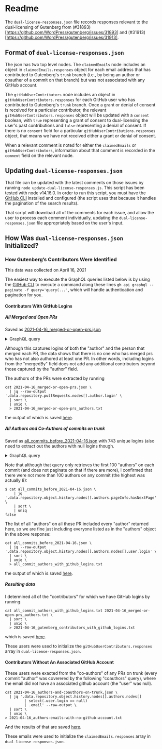 # Readme

The `dual-license-responses.json` file records responses relevant to the dual-licensing of Gutenberg from (#31893)[https://github.com/WordPress/gutenberg/issues/31893] and (#31913)[https://github.com/WordPress/gutenberg/issues/31913].

## Format of `dual-license-responses.json`

The json has two top level nodes. The `claimedEmails` node includes an object in `claimedEmails.responses` object for each email address that has contributed to Gutenberg's `trunk` branch (i.e., by being an author or coauther of a commit on that branch) but was not associated with any GitHub account. 

The `gitHubUserContributors` node includes an object in `gitHubUserContributors.responses` for each GitHub user who has contributed to Gutenberg's `trunk` branch. Once a grant or denial of consent is received for a particular contributor, the relevant `gitHubUserContributors.responses` object will be updated with a `consent` boolean, with `true` representing a grant of consent to dual-licensing the user's past contributions and `false` representing a denial of consent. If there is no `consent` field for a particular `gitHubUserContributions.responses` object, that means we have not received either a grant or denial of consent.

When a relevant comment is noted for either the `claimedEmails` or `gitHubUserContributors`, information about that comment is recorded in the `comment` field on the relevant node.

## Updating `dual-license-responses.json`

That file can be updated with the latest comments on those issues by running `node update-dual-license-responses.js`. This script has been tested with node v14.16.0. In order to run this script, you must have the [GitHub CLI](https://cli.github.com/) installed and configured (the script uses that because it handles the pagination of the search results). 

That script will download all of the comments for each issue, and allow the user to process each comment individually, updating the `dual-license-responses.json` file appropriately based on the user's input.

## How Was `dual-license-responses.json` Initialized?

### How Gutenberg’s Contributors Were Identified

This data was collected on April 16, 2021

The easiest way to execute the GraphQL queries listed below is by using the [GitHub CLI](https://cli.github.com/) to execute a command along these lines `gh api graphql --paginate -f query='query(...'`, which will handle authentication and pagination for you.

#### Contributors With GitHub Logins

##### All Merged and Open PRs

Saved as [2021-04-16_merged-or-open-prs.json](data/2021-04-16_merged-or-open-prs.json)

<details>
  <summary>GraphQL query</summary>
  
```
query($endCursor: String) {
  repository(owner: "WordPress", name: "gutenberg") {
    pullRequests(states:[MERGED, OPEN] first: 100, after: $endCursor) {
      totalCount
      pageInfo {
        endCursor
        hasNextPage
      }
      nodes {
        state
        number
        author {
          login
        }
        mergedBy {
          login
        }
      }
    }
  }
}'
```

Note that this query returns _all_ PRs through the date the script is run.
</details>

Although this captures logins of both the "author" and the person that merged each PR, the data shows that there is no one who has merged prs who has not also authored at least one PR. In other words, including logins from the "mergedBy" field does not add any additional contributors beyond those captured by the "author" field.

The authors of the PRs were extracted by running 

```
cat 2021-04-16_merged-or-open-prs.json \
  | jq --raw-output '.data.repository.pullRequests.nodes[].author.login' \
  | sort \
  | uniq \
  > 2021-04-16_merged-or-open-prs_authors.txt
```
the output of which is saved [here](data/2021-04-16_merged-or-open-prs_authors.txt).

##### All Authors and Co-Authors of commits on trunk

Saved as [all_commits_before_2021-04-16.json](data/all_commits_before_2021-04-16.json) with 743 unique logins (also need to extract out the authors with null logins though.

<details>
<summary>GraphQL query</summary>
  
```
query($endCursor: String) {
  repository(owner: "WordPress", name: "gutenberg") {
    object(expression:"trunk") {
      ... on Commit {
        history(first:100 after:$endCursor, until:"2021-04-16T00:00:00") {
          pageInfo {
            hasNextPage
            endCursor
          }
          nodes {
            committedDate
            oid
            author {
              email
              name
              user {
                login
              }
            }
            authors(first:100) {
              pageInfo {
                hasNextPage
              }
              nodes {
                email
                name
                user {
                  login
                }
              }
            }
          }
        }
      }
    }
  }
}'
``` 
</details>

Note that although that query only retrieves the first 100 "authors" on each commit (and does not paginate on that if there are more), I confirmed that there were not more than 100 authors on any commit (the highest was actually 8):

```
$ cat all_commits_before_2021-04-16.json \
    | jq '.data.repository.object.history.nodes[].authors.pageInfo.hasNextPage' \
    | sort \
    | uniq
false
```

The list of all "authors" on all these PR included every "author" returned here, so we are fine just including everyone listed as in the "authors" object in the above response:

```
cat all_commits_before_2021-04-16.json \
  | jq --raw-output '.data.repository.object.history.nodes[].authors.nodes[].user.login' \
  | sort \
  | uniq \
  > all_commit_authors_with_github_logins.txt
```

the output of which is saved [here](data/all_commit_authors_with_github_logins.txt).

##### Resulting data

I determined all of the "contributors" for which we have GitHub logins by running

```
cat all_commit_authors_with_github_logins.txt 2021-04-16_merged-or-open-prs_authors.txt \
  | sort \
  | uniq \
  > 2021-04-16_gutenberg_contributors_with_github_logins.txt
```

which is saved [here](data/2021-04-16_gutenberg_contributors_with_github_logins.txt).

These users were used to initialize the `gitHubUserContributors.responses` array in `dual-license-responses.json`.

#### Contributors Without An Associated GitHub Account

These users were exacted from the "co-authors" of any PRs on trunk (every commit "author" was coverered by the following "coauthors" query), where the email did not have an associated github account (the "user" was null).

```
cat 2021-04-16_authors-and-coauthors-on-trunk.json \
  | jq '.data.repository.object.history.nodes[].authors.nodes[]
         | select(.user.login == null)
         | .email' --raw-output \
  | sort \
  | uniq \
> 2021-04-16_authors-emails-with-no-github-account.txt
```

And the results of that are saved [here](data/2021-04-16_authors-emails-with-no-github-account.txt).

These emails were used to initialize the `claimedEmails.responses` array in `dual-license-responses.json`.